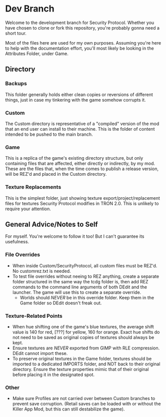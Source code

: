 # Dev Branch
Welcome to the development branch for Security Protocol. Whether you have chosen to clone or fork this repository, you're probably gonna need a short tour.

Most of the files here are used for my own purposes. Assuming you're here to help with the documentation effort, you'll most likely be looking in the Attributes Folder, under Game.

## Directory

### Backups
This folder generally holds either clean copies or reversions of different things, just in case my tinkering with the game somehow corrupts it.

### Custom
The Custom directory is representative of a "compiled" version of the mod that an end user can install to their machine. This is the folder of content intended to be pushed to the main branch.

### Game
This is a replica of the game's existing directory structure, but only containing files that are affected, either directly or indirectly, by my mod. These are the files that, when the time comes to publish a release version, will be REZ'd and placed in the Custom directory.

### Texture Replacements
This is the simplest folder, just showing texture export/project/replacement files for textures Security Protocol modifies in TRON 2.0. This is unlikely to require your attention.

## General Advice/Notes to Self
For myself. You're welcome to follow it too! But I can't guarantee its usefulness.

### File Overrides
* When inside Custom/SecurityProtocol, all custom files must be REZ'd. No customrez.txt is needed.
* To test file overrides without neeing to REZ anything, create a separate folder structured in the same way the tcdg folder is, then add REZ commands to the command line arguments of both DEdit and the launcher. The game will use this to create a separate override.
    * Worlds should *NEVER* be in this override folder. Keep them in the Game folder so DEdit doesn't freak out.


### Texture-Related Points
* When hue shifting one of the game's blue textures, the average shift value is 140 for red, \[???\] for yellow, 160 for orange. Exact hue shifts do not need to be saved as original copies of textures should always be kept.
* Ensure textures are *NEVER* exported from GIMP with RLE compression. DEdit cannot import these.
* To preserve original textures in the Game folder, textures should be imported to a dedicated IMPORTS folder, and NOT back to their original directory. Ensure the texture properties mimic that of their original before placing it in the designated spot.

### Other
* Make sure Profiles are not carried over between Custom branches to prevent save corruption. (Retail saves can be loaded with or without the Killer App Mod, but this can still destabilize the game).